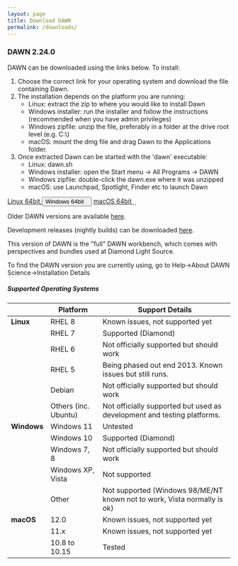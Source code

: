 ```yaml
---
layout: page
title: Download DAWN
permalink: /downloads/
---
```

### DAWN 2.24.0


DAWN can be downloaded using the links below. To install:

1. Choose the correct link for your operating system and download the file containing Dawn.
2. The installation depends on the platform you are running:
    * Linux: extract the zip to where you would like to install Dawn
    * Windows installer: run the installer and follow the instructions (recommended when you have admin privileges)
    * Windows zipfile: unzip the file, preferably in a folder at the drive root level (e.g. C:\\)
    * macOS: mount the dmg file and drag Dawn to the Applications folder.
3. Once extracted Dawn can be started with the 'dawn' executable:
    * Linux: dawn.sh
    * Windows installer: open the Start menu &rarr; All Programs &rarr; DAWN
    * Windows zipfile: double-click the dawn.exe where it was unzipped
    * macOS: use Launchpad, Spotlight, Finder etc to launch Dawn
	
<script>
	function showHide(elementId){
		var element = document.getElementById(elementId);
		if(element.style.display == 'none'){
			element.style.display = 'block';
		} else {
			element.style.display = 'none';
		}
	}
</script>
<div class="row center">
	<a href="https://alfred.diamond.ac.uk/DawnDiamond/2.24/downloads/builds-release/DawnDiamond-2.24.0.v20211105-1540-linux.x86_64.zip" class="btn-large waves-effect" onclick="trackOutboundLink('https://alfred.diamond.ac.uk/DawnDiamond/2.24/downloads/builds-release/DawnDiamond-2.24.0.v20211105-1540-linux.x86_64.zip'); return false;">
		Linux 64bit<i class="material-icons right">&#xE2C4;</i>
	</a>
	<button type="button" class="btn-large waves-effect" onclick="showHide('winExeOrZip')">
		Windows 64bit<i class="material-icons right">&#xE2C4;</i>
	</button>
	<a href="https://alfred.diamond.ac.uk/DawnDiamond/2.24/downloads/builds-release/DawnDiamond-2.24.0.v20220211-1412-macosx.x86_64.dmg" class="btn-large waves-effect" onclick="trackOutboundLink('https://alfred.diamond.ac.uk/DawnDiamond/2.24/downloads/builds-release/DawnDiamond-2.24.0.v20220211-1412-macosx.x86_64.dmg'); return false;">
		macOS 64bit<i class="material-icons right">&#xE2C4;</i>
	</a>
</div>

<div id="winExeOrZip" class="row center" style="display: none">
	<a href="https://alfred.diamond.ac.uk/DawnDiamond/2.24/downloads/builds-release/DawnDiamond-2.24.0.v20211105-1540-win32.x86_64-inst.exe" class="btn-large waves-effect" onclick="trackOutboundLink('https://alfred.diamond.ac.uk/DawnDiamond/2.24/downloads/builds-release/DawnDiamond-2.24.0.v20211105-1540-win32.x86_64-inst.exe'); return false;">
		EXE<i class="material-icons right">&#xE2C4;</i>
	</a>
	<a href="https://alfred.diamond.ac.uk/DawnDiamond/2.24/downloads/builds-release/DawnDiamond-2.24.0.v20211105-1540-win32.x86_64.zip" class="btn-large waves-effect" onclick="trackOutboundLink('https://alfred.diamond.ac.uk/DawnDiamond/2.24/downloads/builds-release/DawnDiamond-2.24.0.v20211105-1540-win32.x86_64.zip'); return false;">
		ZIP<i class="material-icons right">&#xE2C4;</i>
	</a>
</div>

Older DAWN versions are available [here](https://alfred.diamond.ac.uk/DawnDiamond/).

Development releases (nightly builds) can be downloaded [here](https://alfred.diamond.ac.uk/DawnDiamond/master/downloads/builds-snapshot/).

This version of DAWN is the "full" DAWN workbench, which comes with perspectives and bundles used at Diamond Light Source.

To find the DAWN version you are currently using, go to Help&rarr;About DAWN Science&rarr;Installation Details

##### Supported Operating Systems

|               | Platform             | Support Details                                                          |
|---------------|----------------------|--------------------------------------------------------------------------|
| **Linux**     | RHEL 8               | Known issues, not supported yet                                          |
|               | RHEL 7               | Supported (Diamond)                                                      |
|               | RHEL 6               | Not officially supported but should work                                 |
|               | RHEL 5               | Being phased out end 2013. Known issues but still runs.                  |
|               | Debian               | Not officially supported but should work                                 |
|               | Others (inc. Ubuntu) | Not officially supported but used as development and testing platforms.  |
| **Windows**   | Windows 11           | Untested                                                                 |
|               | Windows 10           | Supported (Diamond)                                                      |
|               | Windows 7, 8         | Not officially supported but should work                                 |
|               | Windows XP, Vista    | Not supported                                                            |
|               | Other                | Not supported (Windows 98/ME/NT known not to work, Vista normally is ok) |
| **macOS**     | 12.0                 | Known issues, not supported yet                                          |
|               | 11.x                 | Known issues, not supported yet                                          |
|               | 10.8 to 10.15        | Tested                                                                   |

